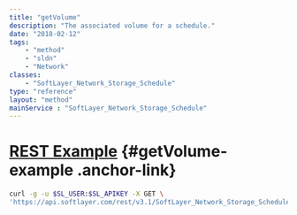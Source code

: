 ```yaml
---
title: "getVolume"
description: "The associated volume for a schedule."
date: "2018-02-12"
tags:
    - "method"
    - "sldn"
    - "Network"
classes:
    - "SoftLayer_Network_Storage_Schedule"
type: "reference"
layout: "method"
mainService : "SoftLayer_Network_Storage_Schedule"
---
```


# [REST Example](#getVolume-example) <a href="/article/rest/"><i class="fas fa-question"></i></a> {#getVolume-example .anchor-link} 
```bash
curl -g -u $SL_USER:$SL_APIKEY -X GET \
'https://api.softlayer.com/rest/v3.1/SoftLayer_Network_Storage_Schedule/{SoftLayer_Network_Storage_ScheduleID}/getVolume'
```
